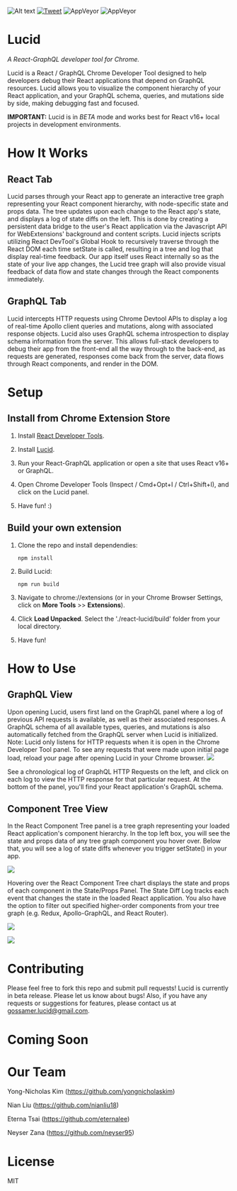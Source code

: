 ![Alt text](public/assets/lucidlogo-transparent.png?raw=true "Title")
[![Tweet](https://img.shields.io/twitter/url/http/shields.io.svg?style=social)](https://twitter.com/intent/tweet?text=Get%20over%20170%20free%20design%20blocks%20based%20on%20Bootstrap%204&url=https://www.froala.com/design-blocks&via=froala&hashtags=bootstrap,design,templates,blocks,developers)
![AppVeyor](https://img.shields.io/badge/build-passing-green.svg)
![AppVeyor](https://img.shields.io/badge/License-MIT-blue.svg)
# Lucid 
*A React-GraphQL developer tool for Chrome.*

Lucid is a React / GraphQL Chrome Developer Tool designed to help developers debug their React applications that depend on GraphQL resources. Lucid  allows you to visualize the component hierarchy of your React application, and your GraphQL schema, queries, and mutations side by side, making debugging fast and focused.

**IMPORTANT:**  Lucid is in *BETA* mode and works best for React v16+ local projects in development environments. 

# How It Works
## React Tab
Lucid parses through your React app to generate an interactive tree graph representing your React component hierarchy, with node-specific state and props data. The tree updates upon each change to the React app's state, and displays a log of state diffs on the left. This is done by creating a persistent data bridge to the user's React application via the Javascript API for WebExtensions' background and content scripts. Lucid injects scripts utilizing React DevTool's Global Hook to recursively traverse through the React DOM each time setState is called, resulting in a tree and log that display real-time feedback. Our app itself uses React internally so as the state of your live app changes, the Lucid tree graph will also provide visual feedback of data flow and state changes through the React components immediately.
## GraphQL Tab
Lucid intercepts HTTP requests using Chrome Devtool APIs to display a log of real-time Apollo client queries and mutations, along with associated response objects. Lucid also uses GraphQL schema introspection to display schema information from the server. This allows full-stack developers to debug their app from the front-end all the way through to the back-end, as requests are generated, responses come back from the server, data flows through React components, and render in the DOM. 

# Setup
## Install from Chrome Extension Store

1. Install <a href="https://chrome.google.com/webstore/detail/react-developer-tools/fmkadmapgofadopljbjfkapdkoienihi?hl=en">React Developer Tools</a>. 

2. Install <a href="https://chrome.google.com/webstore/detail/debux/ooihnkghpifccalpfakdnlolfaiidfjp?authuser=1">Lucid</a>.

3. Run your React-GraphQL application or open a site that uses React v16+ or GraphQL.

4. Open Chrome Developer Tools (Inspect / Cmd+Opt+I / Ctrl+Shift+I), and click on the Lucid panel.

5. Have fun! :)

## Build your own extension

1. Clone the repo and install dependendies: 

    ```npm install```

2. Build Lucid: 

    ```npm run build ```

3. Navigate to chrome://extensions (or in your Chrome Browser Settings, click on **More Tools** >> **Extensions**). 

4. Click **Load Unpacked**. Select the './react-lucid/build' folder from your local directory.

5. Have fun!

# How to Use
## GraphQL View 
Upon opening Lucid, users first land on the GraphQL panel where a log of previous API requests is available, as well as their associated responses. A GraphQL schema of all available types, queries, and mutations is also automatically fetched from the GraphQL server when Lucid is initialized. 
Note: Lucid only listens for HTTP requests when it is open in the Chrome Developer Tool panel. To see any requests that were made upon initial page load, reload your page after opening Lucid in your Chrome browser. 
![](public/ReqResJson.gif)

See a chronological log of GraphQL HTTP Requests on the left, and click on each log to view the HTTP response for that particular request. At the bottom of the panel, you'll find your React application's GraphQL schema.

## Component Tree View
In the React Component Tree panel is a tree graph representing your loaded React application's component hierarchy. In the top left box, you will see the state and props data of any tree graph component you hover over. Below that, you will see a log of state diffs whenever you trigger setState() in your app.

![](public/StateDiff.gif)

Hovering over the React Component Tree chart displays the state and props of each component in the State/Props Panel. The State Diff Log tracks each event that changes the state in the loaded React application. 
You also have the option to filter out specified higher-order components from your tree graph (e.g. Redux, Apollo-GraphQL, and React Router).

![](public/TreeDisplay.gif)

![](public/TreeFilter.gif)

# Contributing 

Please feel free to fork this repo and submit pull requests! Lucid is currently in beta release. Please let us know about bugs! Also, if you have any requests or suggestions for features, please contact us at gossamer.lucid@gmail.com.

# Coming Soon


# Our Team

Yong-Nicholas Kim (https://github.com/yongnicholaskim)

Nian Liu (https://github.com/nianliu18)

Eterna Tsai (https://github.com/eternalee)

Neyser Zana (https://github.com/neyser95)

# License
MIT
